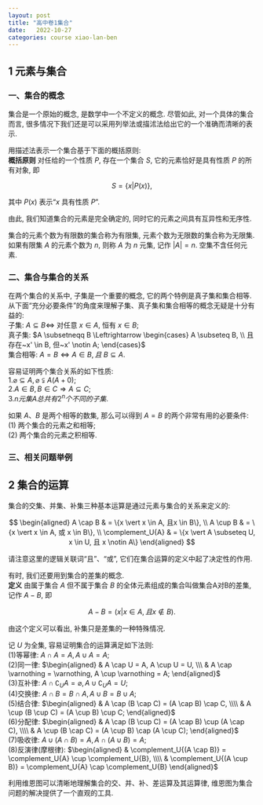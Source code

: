 ```yaml
---
layout: post
title: "高中卷1集合"
date:   2022-10-27
categories: course xiao-lan-ben
---
```


## 1 元素与集合

### 一、集合的概念

集合是一个原始的概念$,$ 是数学中一个不定义的概念$.$ 尽管如此$,$ 对一个具体的集合而言$,$ 很多情况下我们还是可以采用列举法或描沭法给出它的一个准确而清晰的表示$.$  

用描述法表示一个集合基于下面的概括原则$:$  
**概括原则** 对任给的一个性质 $P,$ 存在一个集合 $S,$ 它的元素恰好是具有性质 $P$ 的所有对象$,$ 即

$$S = \{x \vert P(x)\}, $$

其中 $P(x)$ 表示“$x$ 具有性质 $P$”$.$  

由此$,$ 我们知道集合的元素是完全确定的$,$ 同时它的元素之间具有互异性和无序性$.$   

集合的元素个数为有限数的集合称为有限集$,$ 元素个数为无限数的集合称为无限集$.$ 如果有限集 $A$ 的元素个数为 $n,$ 则称 $A$ 为 $n$ 元集$,$ 记作 $\vert A \vert = n.$ 空集不含任何元素$.$  

### 二、集合与集合的关系

在两个集合的关系中$,$ 子集是一个重要的概念$,$ 它的两个特例是真子集和集合相等$.$ 从下面“充分必要条件”的角度来理解子集、真子集和集合相等的概念无疑是十分有益的$:$  
子集$:$ $A \subseteq B \Leftrightarrow$ 对任意 $x \in A,$ 恒有 $x \in B;$  
真子集$:$ $A \subsetneqq B \Leftrightarrow \begin{cases} A \subseteq B, \\ 且存在~x' \in B, 但~x' \notin A; \end{cases}$  
集合相等$:$ $A = B \Leftrightarrow A \in B, 且~B \subseteq A.$  

容易证明两个集合关系的如下性质$:$  
$1. \varnothing \subseteq A, \varnothing \subsetneqq A (A+0);$  
$2. A \in B, B \in C \Rightarrow A \subseteq C;$  
$3. n 元集 A 总共有 2^n 个不同的子集.$  

如果 $A、B$ 是两个相等的数集$,$ 那么可以得到 $A = B$ 的两个非常有用的必要条件$:$  
$(1)$ 两个集合的元素之和相等$;$  
$(2)$ 两个集合的元素之积相等$.$  

### 三、相关问题举例

## 2 集合的运算

集合的交集、并集、补集三种基本运算是通过元素与集合的关系来定义的$:$  

$$
\begin{aligned}
    A \cap B & = \{x \vert x \in A, 且x \in B\}, \\
    A \cup B & = \{x \vert x \in A, 或 x \in B\}, \\
    \complement_U{A} & = \{x \vert A \subseteq U, x \in U, 且 x \notin A\}
\end{aligned}
$$

请注意这里的逻辑关联词“且”、“或”$,$ 它们在集合运算的定义中起了决定性的作用$.$  

有时$,$ 我们还要用到集合的差集的概念$.$  
**定义** 由属于集合 $A$ 但不属于集合 $B$ 的全体元素组成的集合叫做集合A对B的差集$,$ 记作 $A - B,$ 即  

$$A - B = (x \vert x \in A, 且 x \notin B).$$  

由这个定义可以看出$,$ 补集只是差集的一种特殊情况$.$  

记 $U$ 为全集$,$ 容易证明集合的运算满足如下法则$:$  
$(1)$等幂律$:$ $A \cap A = A, A \cup A = A;$  
$(2)$同一律$:$ $\begin{aligned} & A \cap U = A, A \cup U = U, \\\ & A \cap \varnothing = \varnothing, A \cup \varnothing = A; \end{aligned}$  
$(3)$互补律$:$ $A \cap \complement_U{A} = \varnothing, A \cup \complement_U{A} = U;$  
$(4)$交换律$:$ $A \cap B = B \cap A, A \cup B = B \cup A;$  
$(5)$结合律$:$ $\begin{aligned} & A \cap (B \cap C) = (A \cap B) \cap C, \\\\ & A \cup (B \cup C) = (A \cup B) \cup C; \end{aligned}$  
$(6)$分配律$:$ $\begin{aligned} & A \cap (B \cup C) = (A \cap B) \cup (A \cap C), \\\\ & A \cup (B \cap C) = (A \cup B) \cap (A \cup C); \end{aligned}$  
$(7)$吸收律$:$ $A \cup (A \cap B) = A, A \cap (A \cup B) = A;$  
$(8)$反演律(摩根律)$:$ $\begin{aligned} & \complement_U{(A \cap B)} = \complement_U{A} \cup \complement_U{B}, \\\\ & \complement_U{(A \cup B)} = \complement_U{A} \cap \complement_U{B} \end{aligned}$  

利用维恩图可以清晰地理解集合的交、并、补、差运算及其运算律$,$ 维恩图为集合问题的解决提供了一个直观的工具$.$  